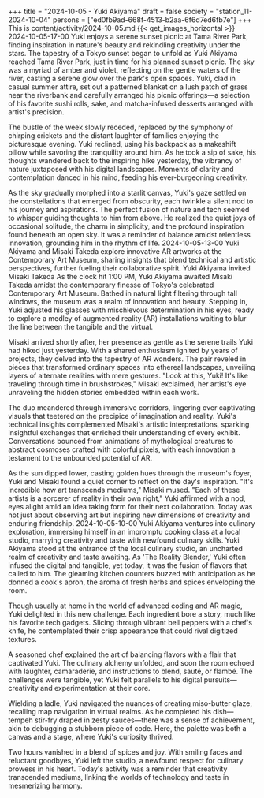 +++
title = "2024-10-05 - Yuki Akiyama"
draft = false
society = "station_11-2024-10-04"
persons = ["ed0fb9ad-668f-4513-b2aa-6f6d7ed6fb7e"]
+++
This is content/activity/2024-10-05.md
{{< get_images_horizontal >}}
2024-10-05-17-00
Yuki enjoys a serene sunset picnic at Tama River Park, finding inspiration in nature's beauty and rekindling creativity under the stars.
The tapestry of a Tokyo sunset began to unfold as Yuki Akiyama reached Tama River Park, just in time for his planned sunset picnic. The sky was a myriad of amber and violet, reflecting on the gentle waters of the river, casting a serene glow over the park's open spaces. Yuki, clad in casual summer attire, set out a patterned blanket on a lush patch of grass near the riverbank and carefully arranged his picnic offerings—a selection of his favorite sushi rolls, sake, and matcha-infused desserts arranged with artist's precision.

The bustle of the week slowly receded, replaced by the symphony of chirping crickets and the distant laughter of families enjoying the picturesque evening. Yuki reclined, using his backpack as a makeshift pillow while savoring the tranquility around him. As he took a sip of sake, his thoughts wandered back to the inspiring hike yesterday, the vibrancy of nature juxtaposed with his digital landscapes. Moments of clarity and contemplation danced in his mind, feeding his ever-burgeoning creativity.

As the sky gradually morphed into a starlit canvas, Yuki's gaze settled on the constellations that emerged from obscurity, each twinkle a silent nod to his journey and aspirations. The perfect fusion of nature and tech seemed to whisper guiding thoughts to him from above. He realized the quiet joys of occasional solitude, the charm in simplicity, and the profound inspiration found beneath an open sky. It was a reminder of balance amidst relentless innovation, grounding him in the rhythm of life.
2024-10-05-13-00
Yuki Akiyama and Misaki Takeda explore innovative AR artworks at the Contemporary Art Museum, sharing insights that blend technical and artistic perspectives, further fueling their collaborative spirit.
Yuki Akiyama invited Misaki Takeda
As the clock hit 1:00 PM, Yuki Akiyama awaited Misaki Takeda amidst the contemporary finesse of Tokyo's celebrated Contemporary Art Museum. Bathed in natural light filtering through tall windows, the museum was a realm of innovation and beauty. Stepping in, Yuki adjusted his glasses with mischievous determination in his eyes, ready to explore a medley of augmented reality (AR) installations waiting to blur the line between the tangible and the virtual.

Misaki arrived shortly after, her presence as gentle as the serene trails Yuki had hiked just yesterday. With a shared enthusiasm ignited by years of projects, they delved into the tapestry of AR wonders. The pair reveled in pieces that transformed ordinary spaces into ethereal landscapes, unveiling layers of alternate realities with mere gestures. "Look at this, Yuki! It's like traveling through time in brushstrokes," Misaki exclaimed, her artist's eye unraveling the hidden stories embedded within each work.

The duo meandered through immersive corridors, lingering over captivating visuals that teetered on the precipice of imagination and reality. Yuki's technical insights complemented Misaki's artistic interpretations, sparking insightful exchanges that enriched their understanding of every exhibit. Conversations bounced from animations of mythological creatures to abstract cosmoses crafted with colorful pixels, with each innovation a testament to the unbounded potential of AR.

As the sun dipped lower, casting golden hues through the museum's foyer, Yuki and Misaki found a quiet corner to reflect on the day's inspiration. "It's incredible how art transcends mediums," Misaki mused. "Each of these artists is a sorcerer of reality in their own right," Yuki affirmed with a nod, eyes alight amid an idea taking form for their next collaboration. Today was not just about observing art but inspiring new dimensions of creativity and enduring friendship.
2024-10-05-10-00
Yuki Akiyama ventures into culinary exploration, immersing himself in an impromptu cooking class at a local studio, marrying creativity and taste with newfound culinary skills.
Yuki Akiyama stood at the entrance of the local culinary studio, an uncharted realm of creativity and taste awaiting. As 'The Reality Blender,' Yuki often infused the digital and tangible, yet today, it was the fusion of flavors that called to him. The gleaming kitchen counters buzzed with anticipation as he donned a cook's apron, the aroma of fresh herbs and spices enveloping the room.

Though usually at home in the world of advanced coding and AR magic, Yuki delighted in this new challenge. Each ingredient bore a story, much like his favorite tech gadgets. Slicing through vibrant bell peppers with a chef's knife, he contemplated their crisp appearance that could rival digitized textures.

A seasoned chef explained the art of balancing flavors with a flair that captivated Yuki. The culinary alchemy unfolded, and soon the room echoed with laughter, camaraderie, and instructions to blend, sauté, or flambé. The challenges were tangible, yet Yuki felt parallels to his digital pursuits—creativity and experimentation at their core.

Wielding a ladle, Yuki navigated the nuances of creating miso-butter glaze, recalling map navigation in virtual realms. As he completed his dish—tempeh stir-fry draped in zesty sauces—there was a sense of achievement, akin to debugging a stubborn piece of code. Here, the palette was both a canvas and a stage, where Yuki's curiosity thrived.

Two hours vanished in a blend of spices and joy. With smiling faces and reluctant goodbyes, Yuki left the studio, a newfound respect for culinary prowess in his heart. Today's activity was a reminder that creativity transcended mediums, linking the worlds of technology and taste in mesmerizing harmony.
